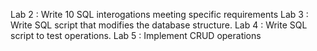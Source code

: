 Lab 2 : Write 10 SQL interogations meeting specific requirements
Lab 3 : Write SQL script that modifies the database structure.
Lab 4 : Write SQL script to test operations.
Lab 5 : Implement CRUD operations
